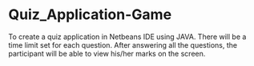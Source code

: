 # Quiz_Application-Game
To create a quiz application in Netbeans IDE using JAVA. There will be a time limit set for each question. After answering all the questions, the participant will be able to view his/her marks on the screen.
